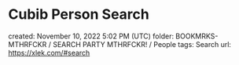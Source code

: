 # Cubib Person Search

created: November 10, 2022 5:02 PM (UTC)
folder: BOOKMRKS-MTHRFCKR / SEARCH PARTY MTHRFCKR! / People
tags: Search
url: https://xlek.com/#search